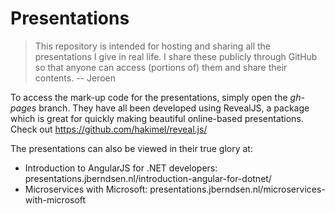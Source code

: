 # Presentations

>This repository is intended for hosting and sharing all the presentations I give in real life. I share these publicly through GitHub so that anyone can access (portions of) them and share their contents. 
> -- Jeroen

To access the mark-up code for the presentations, simply open the *gh-pages* branch. They have all been developed using RevealJS, a package which is great for quickly making beautiful online-based presentations. Check out https://github.com/hakimel/reveal.js/

The presentations can also be viewed in their true glory at:

  - Introduction to AngularJS for .NET developers: presentations.jberndsen.nl/introduction-angular-for-dotnet/
  - Microservices with Microsoft: presentations.jberndsen.nl/microservices-with-microsoft
